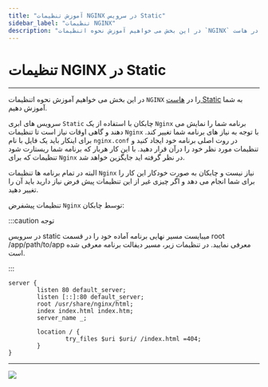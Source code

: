 ```yaml
---
title: "آموزش تنظیمات NGINX در سرویس Static"
sidebar_label: "تنظیمات NGINX"
description: "در این بخش می خواهیم آموزش نحوه اتنظیمات `NGINX` را در هاست Static به شما آموزش دهیم."
---
```


# تنظیمات NGINX در Static
---

در این بخش می خواهیم آموزش نحوه اتنظیمات `NGINX` را در [هاست Static](https://chabokan.net/services/static/) به شما آموزش دهیم.


سرویس های ابری `Static` چابکان با استفاده از یک `Nginx` برنامه شما را نمایش می دهند و گاهی اوقات نیاز است تا تنظیمات `Nginx` با توجه به نیاز های برنامه شما تغییر کند. برای اینکار باید یک فایل با نام `nginx.conf` در روت اصلی برنامه خود ایجاد کنید و تنظیمات مورد نظر خود را درآن قرار دهید. با این کار هربار که برنامه شما ریستارت شود تنظیمات که برای `Nginx` در نظر گرفته اید جایگزین خواهد شد.

البته در تمام برنامه ها تنظیمات `Nginx` نیاز نیست و چابکان به صورت خودکار این کار را برای شما انجام می دهد و اگر چیزی غیر از این تنظیمات پیش فرض نیاز دارید باید آن را تغییر دهید.

تنظیمات پیشفرض `Nginx` توسط چابکان:

:::caution توجه

در سرویس static میبایست مسیر نهایی برنامه آماده خود را در قسمت root /app/path/to/app معرفی نمایید. در تنظیمات زیر، مسیر دیفالت برنامه معرفی شده است.

:::

```nginx
server {
        listen 80 default_server;
        listen [::]:80 default_server;
        root /usr/share/nginx/html;
        index index.html index.htm;
        server_name _;

        location / {
                try_files $uri $uri/ /index.html =404;
        }
}
```

---
<a href="https://hub.chabokan.net/fa/services/create/static" ><img src="https://s1.chabokan.net/docs/images/static-banner.png" /></a>